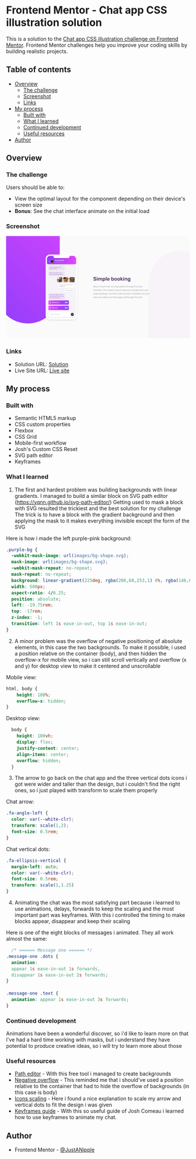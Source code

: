 # Frontend Mentor - Chat app CSS illustration solution

This is a solution to the [Chat app CSS illustration challenge on Frontend Mentor](https://www.frontendmentor.io/challenges/chat-app-css-illustration-O5auMkFqY). Frontend Mentor challenges help you improve your coding skills by building realistic projects. 

## Table of contents

- [Overview](#overview)
  - [The challenge](#the-challenge)
  - [Screenshot](#screenshot)
  - [Links](#links)
- [My process](#my-process)
  - [Built with](#built-with)
  - [What I learned](#what-i-learned)
  - [Continued development](#continued-development)
  - [Useful resources](#useful-resources)
- [Author](#author)

## Overview

### The challenge

Users should be able to:

- View the optimal layout for the component depending on their device's screen size
- **Bonus**: See the chat interface animate on the initial load

### Screenshot

![](screenshot.png)

### Links

- Solution URL: [Solution](https://github.com/JustANipple/chat-app-css-illustration/blob/master/style.css)
- Live Site URL: [Live site](https://justanipple.github.io/chat-app-css-illustration/)

## My process

### Built with

- Semantic HTML5 markup
- CSS custom properties
- Flexbox
- CSS Grid
- Mobile-first workflow
- Josh's Custom CSS Reset
- SVG path editor
- Keyframes

### What I learned

1. The first and hardest problem was building backgrounds with linear gradients.
I managed to build a similar block on SVG path editor (https://yqnn.github.io/svg-path-editor/)
Getting used to mask a block with SVG resulted the trickiest and the best solution for my challenge
The trick is to have a block with the gradient background and then applying the mask to it makes everything invisible except the form of the SVG

Here is how i made the left purple-pink background:
```css
.purple-bg {
  -webkit-mask-image: url(images/bg-shape.svg);
  mask-image: url(images/bg-shape.svg);
  -webkit-mask-repeat: no-repeat;
  mask-repeat: no-repeat;
  background: linear-gradient(225deg, rgba(206,68,253,1) 0%, rgba(146,62,252,1) 100%);
  width: 500px;
  aspect-ratio: 4/6.25;
  position: absolute;
  left: -19.75rem;
  top: -17rem;
  z-index: -1;
  transition: left 1s ease-in-out, top 1s ease-in-out;
}
```

2. A minor problem was the overflow of negative positioning of absolute elements, in this case the two backgrounds. To make it possible, i used a position relative on the container (body), and then hidden the overflow-x for mobile view, so i can still scroll vertically and overflow (x and y) for desktop view to make it centered and unscrollable

Mobile view:
```css
html, body {
    height: 100%;
    overflow-x: hidden;
}
```

Desktop view:
```css
  body {
    height: 100vh;
    display: flex;
    justify-content: center;
    align-items: center;
    overflow: hidden;
  }
```

3. The arrow to go back on the chat app and the three vertical dots icons i got were wider and taller than the design, but i couldn't find the right ones, so i just played with transform to scale them properly

Chat arrow:
```css
.fa-angle-left {
  color: var(--white-clr);
  transform: scale(1,2);
  font-size: 0.5rem;
}
```

Chat vertical dots:
```css
.fa-ellipsis-vertical {
  margin-left: auto;
  color: var(--white-clr);
  font-size: 0.5rem;
  transform: scale(1,1.25)
}
```

4. Animating the chat was the most satisfying part because i learned to use animations, delays, forwards to keep the scaling and the most important part was keyframes.
With this i controlled the timing to make blocks appear, disappear and keep their scaling

Here is one of the eight blocks of messages i animated. They all work almost the same:
```css
  /* ====== Message one ====== */
.message-one .dots {
  animation: 
  appear 1s ease-in-out 1s forwards,
  disappear 1s ease-in-out 2s forwards;
}

.message-one .text {
  animation: appear 1s ease-in-out 3s forwards;
}
```

### Continued development

Animations have been a wonderful discover, so i'd like to learn more on that
I've had a hard time working with masks, but i understand they have potential to produce creative ideas, so i will try to learn more about those

### Useful resources

- [Path editor](https://yqnn.github.io/svg-path-editor/) - With this free tool i managed to create backgrounds
- [Negative overflow](https://stackoverflow.com/questions/4605715/position-absolute-and-overflow-hidden) - This reminded me that i should've used a position relative to the container that had to hide the overflow of backgrounds (in this case is body)
- [Icons scaling](https://developer.mozilla.org/en-US/docs/Web/CSS/transform-function/scale) - Here i found a nice explanation to scale my arrow and vertical dots to fit the design i was given
- [Keyframes guide](https://www.joshwcomeau.com/animation/keyframe-animations/) - With this so useful guide of Josh Comeau i learned how to use keyframes to animate my chat.

## Author

- Frontend Mentor - [@JustANipple](https://www.frontendmentor.io/profile/JustANipple)
